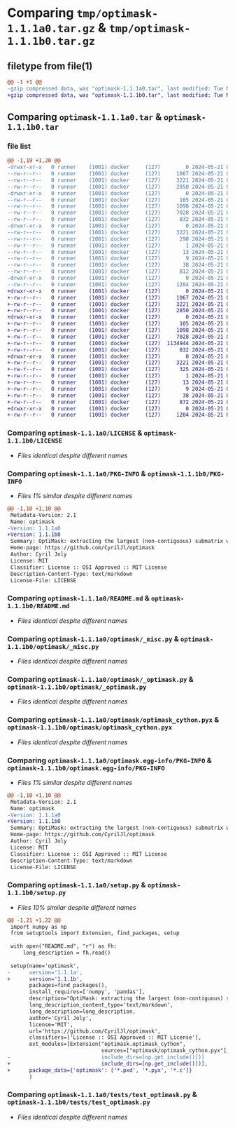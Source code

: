 # Comparing `tmp/optimask-1.1.1a0.tar.gz` & `tmp/optimask-1.1.1b0.tar.gz`

## filetype from file(1)

```diff
@@ -1 +1 @@
-gzip compressed data, was "optimask-1.1.1a0.tar", last modified: Tue May 21 09:51:13 2024, max compression
+gzip compressed data, was "optimask-1.1.1b0.tar", last modified: Tue May 21 09:58:43 2024, max compression
```

## Comparing `optimask-1.1.1a0.tar` & `optimask-1.1.1b0.tar`

### file list

```diff
@@ -1,19 +1,20 @@
-drwxr-xr-x   0 runner    (1001) docker     (127)        0 2024-05-21 09:51:13.492328 optimask-1.1.1a0/
--rw-r--r--   0 runner    (1001) docker     (127)     1067 2024-05-21 09:50:55.000000 optimask-1.1.1a0/LICENSE
--rw-r--r--   0 runner    (1001) docker     (127)     3221 2024-05-21 09:51:13.492328 optimask-1.1.1a0/PKG-INFO
--rw-r--r--   0 runner    (1001) docker     (127)     2850 2024-05-21 09:50:55.000000 optimask-1.1.1a0/README.md
-drwxr-xr-x   0 runner    (1001) docker     (127)        0 2024-05-21 09:51:13.492328 optimask-1.1.1a0/optimask/
--rw-r--r--   0 runner    (1001) docker     (127)      105 2024-05-21 09:50:55.000000 optimask-1.1.1a0/optimask/__init__.py
--rw-r--r--   0 runner    (1001) docker     (127)     1098 2024-05-21 09:50:55.000000 optimask-1.1.1a0/optimask/_misc.py
--rw-r--r--   0 runner    (1001) docker     (127)     7028 2024-05-21 09:50:55.000000 optimask-1.1.1a0/optimask/_optimask.py
--rw-r--r--   0 runner    (1001) docker     (127)      832 2024-05-21 09:50:55.000000 optimask-1.1.1a0/optimask/optimask_cython.pyx
-drwxr-xr-x   0 runner    (1001) docker     (127)        0 2024-05-21 09:51:13.492328 optimask-1.1.1a0/optimask.egg-info/
--rw-r--r--   0 runner    (1001) docker     (127)     3221 2024-05-21 09:51:13.000000 optimask-1.1.1a0/optimask.egg-info/PKG-INFO
--rw-r--r--   0 runner    (1001) docker     (127)      298 2024-05-21 09:51:13.000000 optimask-1.1.1a0/optimask.egg-info/SOURCES.txt
--rw-r--r--   0 runner    (1001) docker     (127)        1 2024-05-21 09:51:13.000000 optimask-1.1.1a0/optimask.egg-info/dependency_links.txt
--rw-r--r--   0 runner    (1001) docker     (127)       13 2024-05-21 09:51:13.000000 optimask-1.1.1a0/optimask.egg-info/requires.txt
--rw-r--r--   0 runner    (1001) docker     (127)        9 2024-05-21 09:51:13.000000 optimask-1.1.1a0/optimask.egg-info/top_level.txt
--rw-r--r--   0 runner    (1001) docker     (127)       38 2024-05-21 09:51:13.492328 optimask-1.1.1a0/setup.cfg
--rw-r--r--   0 runner    (1001) docker     (127)      812 2024-05-21 09:50:55.000000 optimask-1.1.1a0/setup.py
-drwxr-xr-x   0 runner    (1001) docker     (127)        0 2024-05-21 09:51:13.492328 optimask-1.1.1a0/tests/
--rw-r--r--   0 runner    (1001) docker     (127)     1204 2024-05-21 09:50:55.000000 optimask-1.1.1a0/tests/test_optimask.py
+drwxr-xr-x   0 runner    (1001) docker     (127)        0 2024-05-21 09:58:43.455798 optimask-1.1.1b0/
+-rw-r--r--   0 runner    (1001) docker     (127)     1067 2024-05-21 09:58:24.000000 optimask-1.1.1b0/LICENSE
+-rw-r--r--   0 runner    (1001) docker     (127)     3221 2024-05-21 09:58:43.455798 optimask-1.1.1b0/PKG-INFO
+-rw-r--r--   0 runner    (1001) docker     (127)     2850 2024-05-21 09:58:24.000000 optimask-1.1.1b0/README.md
+drwxr-xr-x   0 runner    (1001) docker     (127)        0 2024-05-21 09:58:43.451798 optimask-1.1.1b0/optimask/
+-rw-r--r--   0 runner    (1001) docker     (127)      105 2024-05-21 09:58:24.000000 optimask-1.1.1b0/optimask/__init__.py
+-rw-r--r--   0 runner    (1001) docker     (127)     1098 2024-05-21 09:58:24.000000 optimask-1.1.1b0/optimask/_misc.py
+-rw-r--r--   0 runner    (1001) docker     (127)     7028 2024-05-21 09:58:24.000000 optimask-1.1.1b0/optimask/_optimask.py
+-rw-r--r--   0 runner    (1001) docker     (127)  1134944 2024-05-21 09:58:37.000000 optimask-1.1.1b0/optimask/optimask_cython.c
+-rw-r--r--   0 runner    (1001) docker     (127)      832 2024-05-21 09:58:24.000000 optimask-1.1.1b0/optimask/optimask_cython.pyx
+drwxr-xr-x   0 runner    (1001) docker     (127)        0 2024-05-21 09:58:43.455798 optimask-1.1.1b0/optimask.egg-info/
+-rw-r--r--   0 runner    (1001) docker     (127)     3221 2024-05-21 09:58:43.000000 optimask-1.1.1b0/optimask.egg-info/PKG-INFO
+-rw-r--r--   0 runner    (1001) docker     (127)      325 2024-05-21 09:58:43.000000 optimask-1.1.1b0/optimask.egg-info/SOURCES.txt
+-rw-r--r--   0 runner    (1001) docker     (127)        1 2024-05-21 09:58:43.000000 optimask-1.1.1b0/optimask.egg-info/dependency_links.txt
+-rw-r--r--   0 runner    (1001) docker     (127)       13 2024-05-21 09:58:43.000000 optimask-1.1.1b0/optimask.egg-info/requires.txt
+-rw-r--r--   0 runner    (1001) docker     (127)        9 2024-05-21 09:58:43.000000 optimask-1.1.1b0/optimask.egg-info/top_level.txt
+-rw-r--r--   0 runner    (1001) docker     (127)       38 2024-05-21 09:58:43.455798 optimask-1.1.1b0/setup.cfg
+-rw-r--r--   0 runner    (1001) docker     (127)      872 2024-05-21 09:58:24.000000 optimask-1.1.1b0/setup.py
+drwxr-xr-x   0 runner    (1001) docker     (127)        0 2024-05-21 09:58:43.455798 optimask-1.1.1b0/tests/
+-rw-r--r--   0 runner    (1001) docker     (127)     1204 2024-05-21 09:58:24.000000 optimask-1.1.1b0/tests/test_optimask.py
```

### Comparing `optimask-1.1.1a0/LICENSE` & `optimask-1.1.1b0/LICENSE`

 * *Files identical despite different names*

### Comparing `optimask-1.1.1a0/PKG-INFO` & `optimask-1.1.1b0/PKG-INFO`

 * *Files 1% similar despite different names*

```diff
@@ -1,10 +1,10 @@
 Metadata-Version: 2.1
 Name: optimask
-Version: 1.1.1a0
+Version: 1.1.1b0
 Summary: OptiMask: extracting the largest (non-contiguous) submatrix without NaN
 Home-page: https://github.com/CyrilJl/optimask
 Author: Cyril Joly
 License: MIT
 Classifier: License :: OSI Approved :: MIT License
 Description-Content-Type: text/markdown
 License-File: LICENSE
```

### Comparing `optimask-1.1.1a0/README.md` & `optimask-1.1.1b0/README.md`

 * *Files identical despite different names*

### Comparing `optimask-1.1.1a0/optimask/_misc.py` & `optimask-1.1.1b0/optimask/_misc.py`

 * *Files identical despite different names*

### Comparing `optimask-1.1.1a0/optimask/_optimask.py` & `optimask-1.1.1b0/optimask/_optimask.py`

 * *Files identical despite different names*

### Comparing `optimask-1.1.1a0/optimask/optimask_cython.pyx` & `optimask-1.1.1b0/optimask/optimask_cython.pyx`

 * *Files identical despite different names*

### Comparing `optimask-1.1.1a0/optimask.egg-info/PKG-INFO` & `optimask-1.1.1b0/optimask.egg-info/PKG-INFO`

 * *Files 1% similar despite different names*

```diff
@@ -1,10 +1,10 @@
 Metadata-Version: 2.1
 Name: optimask
-Version: 1.1.1a0
+Version: 1.1.1b0
 Summary: OptiMask: extracting the largest (non-contiguous) submatrix without NaN
 Home-page: https://github.com/CyrilJl/optimask
 Author: Cyril Joly
 License: MIT
 Classifier: License :: OSI Approved :: MIT License
 Description-Content-Type: text/markdown
 License-File: LICENSE
```

### Comparing `optimask-1.1.1a0/setup.py` & `optimask-1.1.1b0/setup.py`

 * *Files 10% similar despite different names*

```diff
@@ -1,21 +1,22 @@
 import numpy as np
 from setuptools import Extension, find_packages, setup
 
 with open("README.md", "r") as fh:
     long_description = fh.read()
 
 setup(name='optimask',
-      version='1.1.1a',
+      version='1.1.1b',
       packages=find_packages(),
       install_requires=['numpy', 'pandas'],
       description="OptiMask: extracting the largest (non-contiguous) submatrix without NaN",
       long_description_content_type='text/markdown',
       long_description=long_description,
       author='Cyril Joly',
       license='MIT',
       url='https://github.com/CyrilJl/optimask',
       classifiers=['License :: OSI Approved :: MIT License'],
       ext_modules=[Extension("optimask.optimask_cython",
                              sources=["optimask/optimask_cython.pyx"],
-                             include_dirs=[np.get_include()])]
+                             include_dirs=[np.get_include()])],
+      package_data={'optimask': ['*.pxd', '*.pyx', '*.c']}
       )
```

### Comparing `optimask-1.1.1a0/tests/test_optimask.py` & `optimask-1.1.1b0/tests/test_optimask.py`

 * *Files identical despite different names*

